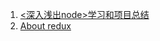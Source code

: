 1. [<深入浅出node>学习和项目总结](https://github.com/showzyl/my_blog/issues/1)
2. [About redux](https://github.com/showzyl/my_blog/issues/2)




<!--### 基于 leancloud 的 blog-->

<!--todo list:-->
<!--font layout:-->
<!--* index article list-->
<!--* login-->
<!--backend:-->
<!--* post -->
<!--* delete-->
<!--login && register-->



